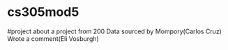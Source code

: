 # cs305mod5
#project about a project from 200
Data sourced by Mompory(Carlos Cruz)
Wrote a comment(Eli Vosburgh)
